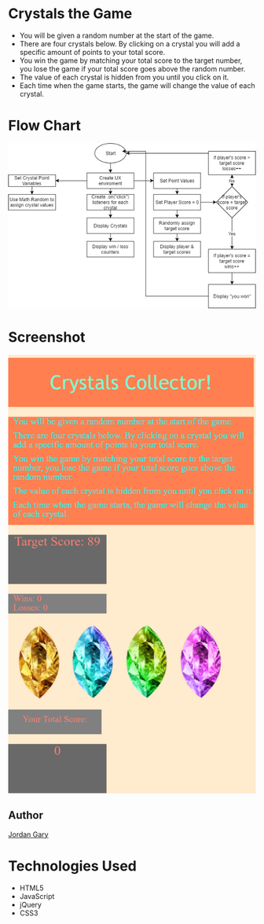 # Crystals the Game
<ul>

<li>You will be given a random number at the start of the game.</li>
<li>There are four crystals below. By clicking on a crystal you will add a specific amount of points to your total score.</li>
<li>You win the game by matching your total score to the target number, you lose the game if your total score goes above the random number.</li>
<li>The value of each crystal is hidden from you until you click on it.</li>
<li>Each time when the game starts, the game will change the value of each crystal.</li>
</ul>


# Flow Chart
<img  src='CrytalFlowchart.png'>

# Screenshot

<img 	src='Screenshot.png'>


## Author

[Jordan Gary](https://github.com/JigSays)


# Technologies Used

<ul>
<li> HTML5 </li>
<li>JavaScript</li>
<li>jQuery</li>
<li>CSS3</li>
</ul>

